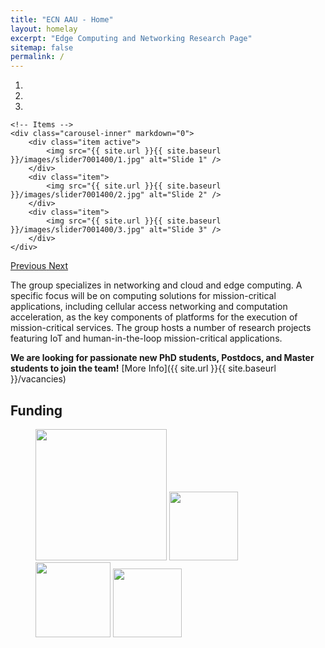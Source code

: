 ```yaml
---
title: "ECN AAU - Home"
layout: homelay
excerpt: "Edge Computing and Networking Research Page"
sitemap: false
permalink: /
---
```



<div markdown="0" id="carousel" class="carousel slide" data-ride="carousel" data-interval="10000" data-pause="hover" >
    <!-- Menu -->
    <ol class="carousel-indicators">
        <li data-target="#carousel" data-slide-to="0" class="active"></li>
        <li data-target="#carousel" data-slide-to="1"></li>
        <li data-target="#carousel" data-slide-to="2"></li>
    </ol>

    <!-- Items -->
    <div class="carousel-inner" markdown="0">
        <div class="item active">
            <img src="{{ site.url }}{{ site.baseurl }}/images/slider7001400/1.jpg" alt="Slide 1" />
        </div>
        <div class="item">
            <img src="{{ site.url }}{{ site.baseurl }}/images/slider7001400/2.jpg" alt="Slide 2" />
        </div>
        <div class="item">
            <img src="{{ site.url }}{{ site.baseurl }}/images/slider7001400/3.jpg" alt="Slide 3" />
        </div>
    </div>

  <a class="left carousel-control" href="#carousel" role="button" data-slide="prev">
    <span class="glyphicon glyphicon-chevron-left" aria-hidden="true"></span>
    <span class="sr-only">Previous</span>
  </a>
  <a class="right carousel-control" href="#carousel" role="button" data-slide="next">
    <span class="glyphicon glyphicon-chevron-right" aria-hidden="true"></span>
    <span class="sr-only">Next</span>
  </a>
</div>


The group specializes in networking and cloud and edge computing.
A specific focus will be on computing solutions for mission-critical applications, including cellular access networking
and computation acceleration, as the key components of platforms for the execution of mission-critical services. The
group hosts a number of research projects featuring IoT and human-in-the-loop mission-critical applications.

**We are looking for passionate new PhD students, Postdocs, and Master students to join the team!** [More Info]({{
site.url }}{{ site.baseurl }}/vacancies)

## Funding

<figure class="fourth">
  <img src="{{ site.url }}{{ site.baseurl }}/images/logopic/logo-ec--en.svg" style="width: 210px">
  <img src="{{ site.url }}{{ site.baseurl }}/images/logopic/logo_dff.png" style="width: 110px">
  <img src="{{ site.url }}{{ site.baseurl }}/images/logopic/logo_ifd.png" style="width: 120px">
  <img src="{{ site.url }}{{ site.baseurl }}/images/logopic/logo_msca.png" style="width: 110px">
</figure>
